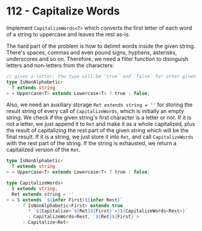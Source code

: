 # 112 - Capitalize Words

Implement `CapitalizeWords<T>` which converts the first letter of each word of a string to uppercase and leaves the rest as-is.

The hard part of the problem is how to delimit words inside the given string. There's spaces, commas and even pound signs, hyphens, asterisks, underscores and so on. Therefore, we need a filter function to disinguish letters and non-letters from the characters:

```typescript
// given a letter, the type will be `true` and `false` for other given values.
type IsNonAlphabetic<
  T extends string
> = Uppercase<T> extends Lowercase<T> ? true : false;
```

Also, we need an auxiliary storage `Ret extends string = ''` for storing the result string of every call of `CapitalizeWords`, which is initially an empty string. We check if the given string's first character is a letter or not. If it is not a letter, we just append it to `Ret` and make it as a whole capitalized, plus the result of capitalizing the rest part of the given string which will be the final result. If it is a string, we just store it into `Ret`, and call `CapitalizeWords` with the rest part of the string. If the string is exhausted, we return a capitalized version of the `Ret`.

```typescript
type IsNonAlphabetic<
  T extends string
> = Uppercase<T> extends Lowercase<T> ? true : false;

type CapitalizeWords<
  S extends string,
  Ret extends string = ''
> = S extends `${infer First}${infer Rest}`
      ? IsNonAlphabetic<First> extends true
        ? `${Capitalize<`${Ret}${First}`>}${CapitalizeWords<Rest>}`
        : CapitalizeWords<Rest, `${Ret}${First}`>
      : Capitalize<Ret>
```
